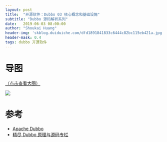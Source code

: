 ```yaml
---
layout: post
title:  "开源软件：Dubbo 03 核心概念和基础设施"
subtitle: "Dubbo 源码解析系列"
date:   2019-06-03 08:00:00
author: "Shoukai Huang"
header-img: 'skblog.duiduiche.com/dfd1891841833c6444c82bc115eb421a.jpg'
header-mask: 0.4
tags: dubbo 开源软件
---
```


# 导图

[（点击查看大图）](http://skblog.duiduiche.com/66afa37e86c25fb05aafcbcb0c1f56ea.jpg)

![](http://skblog.duiduiche.com/66afa37e86c25fb05aafcbcb0c1f56ea.jpg)


# 参考

* [Apache Dubbo](http://dubbo.apache.org/zh-cn/)
* [精尽 Dubbo 原理与源码专栏](http://www.iocoder.cn/Dubbo/good-collection/)
